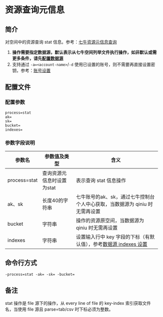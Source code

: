 # 资源查询元信息

## 简介
对空间中的资源查询 stat 信息。参考：[七牛资源元信息查询](https://developer.qiniu.com/kodo/api/1308/stat)  
1. **操作需要指定数据源，默认表示从七牛空间列举文件执行操作，如非默认或需更多条件，请先[配置数据源](datasource.md)**  
2. 支持通过 `-a=<account-name>`/`-d` 使用已设置的账号，则不需要再直接设置密钥，参考：[账号设置](../README.md#账号设置)  

## 配置文件

### 配置参数
```
process=stat
ak=
sk=
bucket=
indexes=
```

### 参数字段说明
|参数名|参数值及类型 | 含义|  
|-----|-------|-----|  
|process=stat| 查询资源元信息时设置为stat| 表示查询 stat 信息操作|  
|ak、sk|长度40的字符串|七牛账号的ak、sk，通过七牛控制台个人中心获取，当数据源为 qiniu 时无需再设置|  
|bucket| 字符串| 操作的资源原空间，当数据源为 qiniu 时无需再设置|  
|indexes|字符串| 设置输入行中 key 字段的下标（有默认值），参考[数据源 indexes 设置](datasource.md#1-公共参数)|  

## 命令行方式
```
-process=stat -ak= -sk= -bucket=
```

## 备注
stat 操作是 file 源下的操作，从 every line of file 的 key-index 索引获取文件名，当使用 file 源且 parse=tab/csv 时下标必须为整数。
